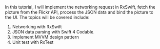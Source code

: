 In this tutorial, I will implement the networking request in RxSwift, fetch the picture from the Flickr API, process the JSON data and bind the picture to the UI. The topics will be covered include:
1. Networking with RxSwift
2. JSON data parsing with Swift 4 Codable.
3. Implement MVVM design pattern
4. Unit test with RxTest

